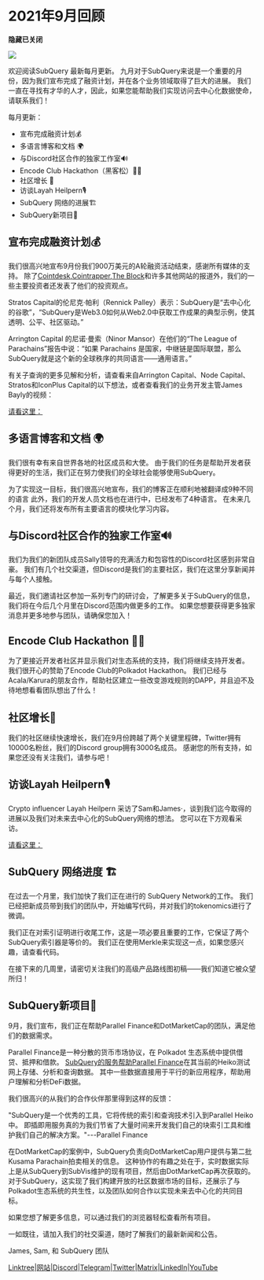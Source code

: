 # 2021年9月回顾

**隐藏已关闭**

![](https://miro.medium.com/max/700/1*nU7PnYFMR6MMBfccYE_Ujg.png)

欢迎阅读SubQuery 最新每月更新。 九月对于SubQuery来说是一个重要的月份，因为我们宣布完成了融资计划，并在各个业务领域取得了巨大的进展。 我们一直在寻找有才华的人才，因此，如果您能帮助我们实现访问去中心化数据使命，请联系我们！

每月更新：

- 宣布完成融资计划💰
- 多语言博客和文档 🌍
- 与Discord社区合作的独家工作室🔊
- Encode Club Hackathon（黑客松）👩‍🎓
- 社区增长 🚀
- 访谈Layah Heilpern🎙
- SubQuery 网络的进展🏗
- SubQuery新项目🤝

## 宣布完成融资计划💰

我们很高兴地宣布9月份我们900万美元的A轮融资活动结束，感谢所有媒体的支持。 除了[Cointdesk](https://www.coindesk.com/business/2021/09/08/subquery-gets-9m-in-series-a-to-improve-access-to-blockchain-data-on-polkadot/),[Cointrapper](https://cointelegraph.com/news/subquery-raises-9m-for-polkadot-data-protocol),[The Block](https://www.theblockcrypto.com/post/116915/subquery-indexing-protocol-polkadot-funding-saft)和许多其他网站的报道外，我们的一些主要投资者还发表了他们的投资观点。

Stratos Capital的伦尼克·帕利（Rennick Palley）表示：SubQuery是“去中心化的谷歌”，“SubQuery是Web3.0如何从Web2.0中获取工作成果的典型示例，使其透明、公平、社区驱动。”

Arrington Capital 的尼诺·曼索（Ninor Mansor）在他们的“The League of Parachains”报告中说：“如果 Parachains 是国家，中继链是国际联盟，那么SubQuery就是这个新的全球秩序的共同语言——通用语言。”

有关子查询的更多见解和分析，请查看来自Arrington Capital、Node Capital、Stratos和IconPlus Capital的以下想法，或者查看我们的业务开发主管James Bayly的视频：

[请看这里：](https://youtu.be/NRn3E-ERIds)

## 多语言博客和文档 🌍

我们很有幸有来自世界各地的社区成员和大使。 由于我们的任务是帮助开发者获得更好的生活，我们正在努力使我们的全球社会能够使用SubQuery。

为了实现这一目标，我们很高兴地宣布，我们的博客正在顺利地被翻译成9种不同的语言 此外，我们的开发人员文档也在进行中，已经发布了4种语言。 在未来几个月，我们还将发布所有主要语言的模块化学习内容。

## 与Discord社区合作的独家工作室🔊

我们为我们的新团队成员Sally领导的充满活力和包容性的Discord社区感到非常自豪。 我们有几个社交渠道，但Discord是我们的主要社区，我们在这里分享新闻并与每个人接触。

最近，我们邀请社区参加一系列专门的研讨会，了解更多关于SubQuery的信息，我们将在今后几个月里在Discord范围内做更多的工作。 如果您想要获得更多独家消息并更多地参与团队，请确保您加入！

## Encode Club Hackathon 👩‍🎓

为了更接近开发者社区并显示我们对生态系统的支持，我们将继续支持开发者。 我们很开心的赞助了Encode Club的Polkadot Hackathon。 我们已经与Acala/Karura的朋友合作，帮助社区建立一些改变游戏规则的DAPP，并且迫不及待地想看看团队想出了什么！

## 社区增长🚀

我们的社区继续快速增长，我们在9月份跨越了两个关键里程碑，Twitter拥有10000名粉丝，我们的Discord group拥有3000名成员。 感谢您的所有支持，如果您还没有关注我们，请参与吧！

## 访谈Layah Heilpern🎙

Crypto influencer Layah Heilpern 采访了Sam和James·，谈到我们迄今取得的进展以及我们对未来去中心化的SubQuery网络的想法。 您可以在下方观看采访。

[请看这里：](https://youtu.be/WApnpFjEofg)

## SubQuery 网络进度 🏗

在过去一个月里，我们加快了我们正在进行的 SubQuery Network的工作。 我们已经把新成员带到我们的团队中，开始编写代码，并对我们的tokenomics进行了微调。

我们正在对索引证明进行收尾工作，这是一项必要且重要的工作，它保证了两个SubQuery索引器是等价的。 我们正在使用Merkle来实现这一点，如果您感兴趣，请查看代码。

在接下来的几周里，请密切关注我们的高级产品路线图初稿——我们知道它被众望所归！

## SubQuery新项目🤝

9月，我们宣布，我们正在帮助Parallel Finance和DotMarketCap的团队，满足他们的数据需求。

Parallel Finance是一种分散的货币市场协议，在 Polkadot 生态系统中提供借贷、抵押和借款。 [SubQuery的服务帮助Parallel Finance](https://subquery.medium.com/parallel-finance-is-creating-the-next-defi-platform-using-subquery-6fc1e366985a)在其当前的Heiko测试网上存储、分析和查询数据。 其中一些数据直接用于平行的新应用程序，帮助用户理解和分析DeFi数据。

我们很高兴的从我们的合作伙伴那里得到这样的反馈：

"SubQuery是一个优秀的工具，它将传统的索引和查询技术引入到Parallel Heiko中。 即插即用服务真的为我们节省了大量时间来开发我们自己的块索引工具和维护我们自己的解决方案。"---Parallel Finance

在DotMarketCap的案例中，SubQuery负责向DotMarketCap用户提供与第二批Kusama Parachain拍卖相关的信息。 这种协作的有趣之处在于，实时数据实际上是从SubQuery到SubVis维护的现有项目，然后由DotMarketCap再次获取的。 对于SubQuery，这实现了我们构建开放的社区数据市场的目标，还展示了与Polkadot生态系统的共生性，以及团队如何合作以实现未来去中心化的共同目标。

如果您想了解更多信息，可以通过我们的浏览器轻松查看所有项目。

一如既往，请加入我们的社交渠道，随时了解我们的最新新闻和公告。

James, Sam, 和 SubQuery 团队

[Linktree](https://linktr.ee/subquerynetwork)|[网站](https://subquery.network/)|[Discord](https://discord.com/invite/78zg8aBSMG)|[Telegram](https://t.me/subquerynetwork)|[Twitter](https://twitter.com/subquerynetwork)|[Matrix](https://matrix.to/#/#subquery:matrix.org)|[LinkedIn](https://www.linkedin.com/company/subquery)|[YouTube](https://www.youtube.com/channel/UCi1a6NUUjegcLHDFLr7CqLw)
